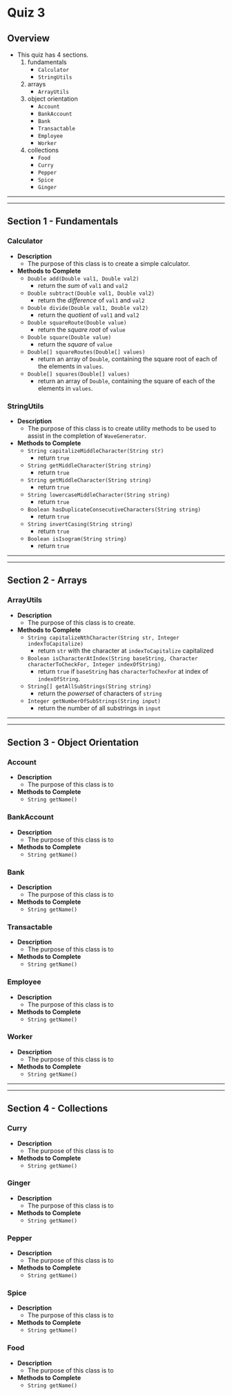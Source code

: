 # Quiz 3

## Overview
* This quiz has 4 sections.
	1. fundamentals
		* `Calculator`
		* `StringUtils`
	2. arrays
		* `ArrayUtils`
	3. object orientation
		* `Account`
		* `BankAccount`
		* `Bank`
		* `Transactable`
		* `Employee`
		* `Worker`
	4. collections
		* `Food`
		* `Curry`
		* `Pepper`
		* `Spice`
		* `Ginger`
















<hr>
<hr>

## Section 1 - Fundamentals

### Calculator
* **Description**
	* The purpose of this class is to create a simple calculator.
* **Methods to Complete**
	* `Double add(Double val1, Double val2)`
		* return the _sum_ of `val1` and `val2`
	* `Double subtract(Double val1, Double val2)`
		* return the _difference_ of `val1` and `val2`
	* `Double divide(Double val1, Double val2)`
		* return the _quotient_ of `val1` and `val2`
	* `Double squareRoute(Double value)`
		* return the _square root_ of `value`
	* `Double square(Double value)`
		* return the _square_ of `value`
	* `Double[] squareRoutes(Double[] values)`
		* return an array of `Double`, containing the square root of each of the elements in `values`.
	* `Double[] squares(Double[] values)`
		* return an array of `Double`, containing the square of each of the elements in `values`.

### StringUtils
* **Description**
	* The purpose of this class is to create utility methods to be used to assist in the completion of `WaveGenerator`.
* **Methods to Complete**
	* `String capitalizeMiddleCharacter(String str)`
		* return `true`
	* `String getMiddleCharacter(String string)`
		* return `true`
	* `String getMiddleCharacter(String string)`
		* return `true`
	* `String lowercaseMiddleCharacter(String string)`
		* return `true`
	* `Boolean hasDuplicateConsecutiveCharacters(String string)`
		* return `true`
	* `String invertCasing(String string)`
		* return `true`
	* `Boolean isIsogram(String string)`
		* return `true`















<hr>
<hr>

## Section 2 - Arrays


### ArrayUtils
* **Description**
	* The purpose of this class is to create.
* **Methods to Complete**
	* `String capitalizeNthCharacter(String str, Integer indexToCapitalize)`
		* return `str` with the character at `indexToCapitalize` capitalized
	* `Boolean isCharacterAtIndex(String baseString, Character characterToCheckFor, Integer indexOfString)`
		* return `true` if `baseString` has `characterToChexFor` at index of `indexOfString`.
	* `String[] getAllSubStrings(String string)`
		* return the _powerset_ of characters of `string`
	* `Integer getNumberOfSubStrings(String input)`
		* return the number of all substrings in `input`















<hr>
<hr>

## Section 3 - Object Orientation
### Account
* **Description**
	* The purpose of this class is to 
* **Methods to Complete**
	* `String getName()`

	

### BankAccount
* **Description**
	* The purpose of this class is to 
* **Methods to Complete**
	* `String getName()`



### Bank
* **Description**
	* The purpose of this class is to 
* **Methods to Complete**
	* `String getName()`



### Transactable
* **Description**
	* The purpose of this class is to 
* **Methods to Complete**
	* `String getName()`



### Employee
* **Description**
	* The purpose of this class is to 
* **Methods to Complete**
	* `String getName()`



### Worker
* **Description**
	* The purpose of this class is to 
* **Methods to Complete**
	* `String getName()`














<hr>
<hr>

## Section 4 - Collections

### Curry
* **Description**
	* The purpose of this class is to 
* **Methods to Complete**
	* `String getName()`

### Ginger
* **Description**
	* The purpose of this class is to 
* **Methods to Complete**
	* `String getName()`

### Pepper
* **Description**
	* The purpose of this class is to 
* **Methods to Complete**
	* `String getName()`


### Spice
* **Description**
	* The purpose of this class is to 
* **Methods to Complete**
	* `String getName()`


	
### Food
* **Description**
	* The purpose of this class is to 
* **Methods to Complete**
	* `String getName()`
